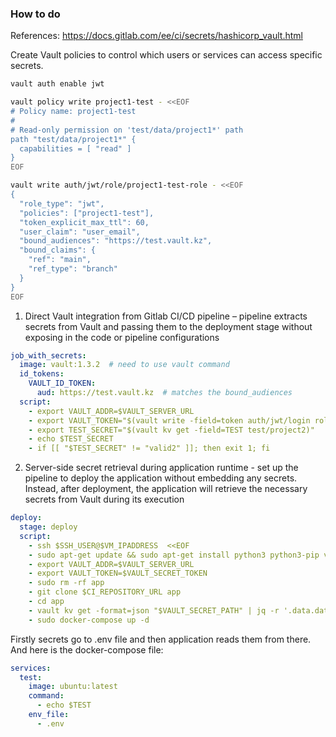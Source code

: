 ### How to do

References: https://docs.gitlab.com/ee/ci/secrets/hashicorp_vault.html

Create Vault policies to control which users or services can access specific secrets.

```bash
vault auth enable jwt
```

```bash
vault policy write project1-test - <<EOF
# Policy name: project1-test
#
# Read-only permission on 'test/data/project1*' path
path "test/data/project1*" {
  capabilities = [ "read" ]
}
EOF
```

```bash
vault write auth/jwt/role/project1-test-role - <<EOF
{
  "role_type": "jwt",
  "policies": ["project1-test"],
  "token_explicit_max_ttl": 60,
  "user_claim": "user_email",
  "bound_audiences": "https://test.vault.kz",
  "bound_claims": {
    "ref": "main",
    "ref_type": "branch"
  }
}
EOF
```

1. Direct Vault integration from Gitlab CI/CD pipeline – pipeline extracts secrets from Vault and passing them to the
   deployment stage without exposing in the code or pipeline configurations

```yaml
job_with_secrets:
  image: vault:1.3.2  # need to use vault command
  id_tokens:
    VAULT_ID_TOKEN:
      aud: https://test.vault.kz  # matches the bound_audiences
  script:
    - export VAULT_ADDR=$VAULT_SERVER_URL
    - export VAULT_TOKEN="$(vault write -field=token auth/jwt/login role=$VAULT_AUTH_ROLE jwt=$VAULT_ID_TOKEN)"
    - export TEST_SECRET="$(vault kv get -field=TEST test/project2)"
    - echo $TEST_SECRET
    - if [[ "$TEST_SECRET" != "valid2" ]]; then exit 1; fi
```

2. Server-side secret retrieval during application runtime - set up the pipeline to deploy the application without
   embedding any secrets. Instead, after deployment, the application will retrieve the necessary secrets from Vault
   during its execution

```yaml
deploy:
  stage: deploy
  script:
    - ssh $SSH_USER@$VM_IPADDRESS  <<EOF
    - sudo apt-get update && sudo apt-get install python3 python3-pip virtualenv -y
    - export VAULT_ADDR=$VAULT_SERVER_URL
    - export VAULT_TOKEN=$VAULT_SECRET_TOKEN
    - sudo rm -rf app
    - git clone $CI_REPOSITORY_URL app
    - cd app
    - vault kv get -format=json "$VAULT_SECRET_PATH" | jq -r '.data.data | to_entries[] | "\(.key)=\(.value)"' > .env
    - sudo docker-compose up -d 
```

Firstly secrets go to .env file and then application reads them from there.
And here is the docker-compose file:

```yaml
services:
  test:
    image: ubuntu:latest
    command:
      - echo $TEST
    env_file:
      - .env
```
